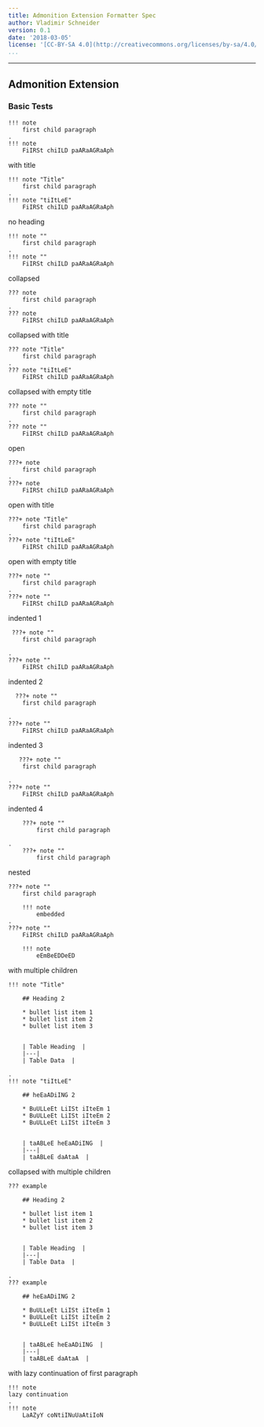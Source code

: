 ```yaml
---
title: Admonition Extension Formatter Spec
author: Vladimir Schneider
version: 0.1
date: '2018-03-05'
license: '[CC-BY-SA 4.0](http://creativecommons.org/licenses/by-sa/4.0/)'
...
```


---

## Admonition Extension

### Basic Tests

```````````````````````````````` example Basic Tests: 1
!!! note
    first child paragraph  
.
!!! note
    FiIRSt chiILD paARaAGRaAph
````````````````````````````````


with title

```````````````````````````````` example Basic Tests: 2
!!! note "Title"
    first child paragraph  
.
!!! note "tiItLeE"
    FiIRSt chiILD paARaAGRaAph
````````````````````````````````


no heading

```````````````````````````````` example Basic Tests: 3
!!! note ""
    first child paragraph  
.
!!! note ""
    FiIRSt chiILD paARaAGRaAph
````````````````````````````````


collapsed

```````````````````````````````` example Basic Tests: 4
??? note
    first child paragraph  
.
??? note
    FiIRSt chiILD paARaAGRaAph
````````````````````````````````


collapsed with title

```````````````````````````````` example Basic Tests: 5
??? note "Title"
    first child paragraph  
.
??? note "tiItLeE"
    FiIRSt chiILD paARaAGRaAph
````````````````````````````````


collapsed with empty title

```````````````````````````````` example Basic Tests: 6
??? note ""
    first child paragraph  
.
??? note ""
    FiIRSt chiILD paARaAGRaAph
````````````````````````````````


open

```````````````````````````````` example Basic Tests: 7
???+ note
    first child paragraph  
.
???+ note
    FiIRSt chiILD paARaAGRaAph
````````````````````````````````


open with title

```````````````````````````````` example Basic Tests: 8
???+ note "Title"
    first child paragraph  
.
???+ note "tiItLeE"
    FiIRSt chiILD paARaAGRaAph
````````````````````````````````


open with empty title

```````````````````````````````` example Basic Tests: 9
???+ note ""
    first child paragraph  
.
???+ note ""
    FiIRSt chiILD paARaAGRaAph
````````````````````````````````


indented 1

```````````````````````````````` example Basic Tests: 10
 ???+ note ""
    first child paragraph  
    
.
???+ note ""
    FiIRSt chiILD paARaAGRaAph
````````````````````````````````


indented 2

```````````````````````````````` example Basic Tests: 11
  ???+ note ""
    first child paragraph  
    
.
???+ note ""
    FiIRSt chiILD paARaAGRaAph
````````````````````````````````


indented 3

```````````````````````````````` example Basic Tests: 12
   ???+ note ""
    first child paragraph  
    
.
???+ note ""
    FiIRSt chiILD paARaAGRaAph
````````````````````````````````


indented 4

```````````````````````````````` example Basic Tests: 13
    ???+ note ""
        first child paragraph  
    
.
    ???+ note ""
        first child paragraph  
````````````````````````````````


nested

```````````````````````````````` example Basic Tests: 14
???+ note ""
    first child paragraph  
    
    !!! note
        embedded
.
???+ note ""
    FiIRSt chiILD paARaAGRaAph

    !!! note
        eEmBeEDDeED
````````````````````````````````


with multiple children

```````````````````````````````` example Basic Tests: 15
!!! note "Title" 

    ## Heading 2
    
    * bullet list item 1
    * bullet list item 2
    * bullet list item 3
    
    
    | Table Heading  |
    |---|
    | Table Data  |

.
!!! note "tiItLeE"

    ## heEaADiING 2

    * BuULLeEt LiISt iIteEm 1
    * BuULLeEt LiISt iIteEm 2
    * BuULLeEt LiISt iIteEm 3


    | taABLeE heEaADiING  |
    |---|
    | taABLeE daAtaA  |
````````````````````````````````


collapsed with multiple children

```````````````````````````````` example Basic Tests: 16
??? example 

    ## Heading 2
    
    * bullet list item 1
    * bullet list item 2
    * bullet list item 3
    
    
    | Table Heading  |
    |---|
    | Table Data  |

.
??? example

    ## heEaADiING 2

    * BuULLeEt LiISt iIteEm 1
    * BuULLeEt LiISt iIteEm 2
    * BuULLeEt LiISt iIteEm 3


    | taABLeE heEaADiING  |
    |---|
    | taABLeE daAtaA  |
````````````````````````````````


with lazy continuation of first paragraph

```````````````````````````````` example Basic Tests: 17
!!! note
lazy continuation 
.
!!! note
    LaAZyY coNtiINuUaAtiIoN
````````````````````````````````


